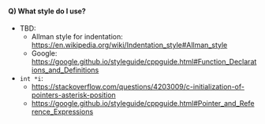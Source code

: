 #### Q) What style do I use?
- TBD:
  - Allman style for indentation: https://en.wikipedia.org/wiki/Indentation_style#Allman_style
  - Google: https://google.github.io/styleguide/cppguide.html#Function_Declarations_and_Definitions
- `int *i`:
  - https://stackoverflow.com/questions/4203009/c-initialization-of-pointers-asterisk-position
  - https://google.github.io/styleguide/cppguide.html#Pointer_and_Reference_Expressions
